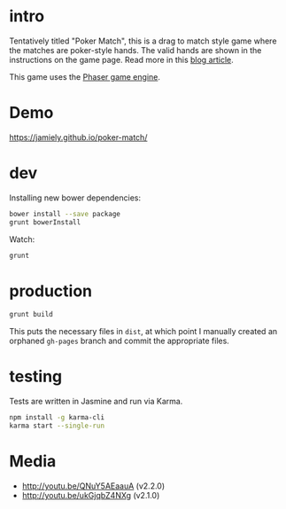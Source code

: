 # intro

Tentatively titled "Poker Match", this is a drag to match style game where the
matches are poker-style hands. The valid hands are shown in the
instructions on the game page. Read more in this [blog article](https://polyglot.jamie.ly/programming/2015/04/11/poker-match.html).

This game uses the [Phaser game engine](http://phaser.io).

# Demo

https://jamiely.github.io/poker-match/

# dev

Installing new bower dependencies:

```bash
bower install --save package
grunt bowerInstall
```

Watch:
```bash
grunt
```

# production

```bash
grunt build
```

This puts the necessary files in `dist`, at which point 
I manually created an orphaned `gh-pages` branch and
commit the appropriate files.

# testing

Tests are written in Jasmine and run via Karma.

```bash
npm install -g karma-cli
karma start --single-run
```

# Media

* http://youtu.be/QNuY5AEaauA (v2.2.0)
* http://youtu.be/ukGjqbZ4NXg (v2.1.0)
